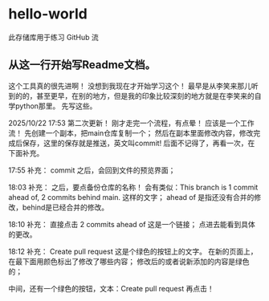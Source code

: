 # hello-world
此存储库用于练习 GitHub 流
## 从这一行开始写Readme文档。
这个工具真的很先进啊！
没想到我现在才开始学习这个！
最早是从李笑来那儿听到的的，甚至更早，在别的地方，但是我的印象比较深刻的地方就是在李笑来的自学python那里。
先写这些。

2025/10/22 17:53 第二次更新！
刚才走完一个流程，有点晕！
应该是一个工作流！
先创建一个副本，把main仓库复制一个；
然后在副本里面修改内容，修改完成后保存，这里的保存就是推送，英文叫commit!
后面不记得了，再看一次，在下面补充。

17:55 补充：
commit 之后，会回到文件的预览界面；

18:03 补充：
之后，要点备份仓库的名称！
会有类似：This branch is 1 commit ahead of, 2 commits behind main.
这样的文字；
ahead of 是指还没有合并的修改，behind是已经合并的修改。

18:10 补充：
直接点击  2 commits ahead of
这是一个链接；
点进去能看到具体的更改。

18:12 补充：
Create pull request 这是个绿色的按钮上的文字。
在新的页面上，在最下面用颜色标出了修改了哪些内容；
修改后的或者说新添加的内容是绿色的；

中间，还有一个绿色的按钮，文本：Create pull request
再点击！
